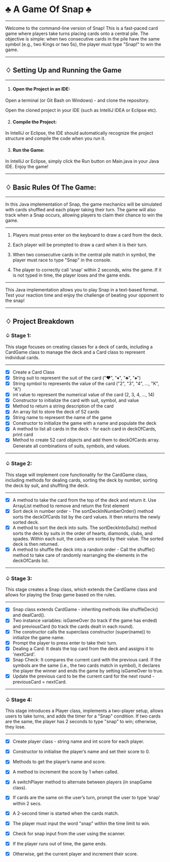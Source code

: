 # ♣️ A Game Of Snap ♣️

--- 

Welcome to the command-line version of Snap! This is a fast-paced card game where players take turns placing cards onto a central pile. The objective is simple: when two consecutive cards in the pile have the same symbol (e.g., two Kings or two 5s), the player must type "Snap!" to win the game.

---

## ♢ Setting Up and Running the Game

---

1. #### Open the Project in an IDE:

Open a terminal (or Git Bash on Windows) - and clone the repository.

Open the cloned project in your IDE (such as IntelliJ IDEA or Eclipse etc).

2. #### Compile the Project:

In IntelliJ or Eclipse, the IDE should automatically recognize the project structure and compile the code when you run it.

3. #### Run the Game:

In IntelliJ or Eclipse, simply click the Run button on Main.java in your Java IDE. Enjoy the game!

---

## ♢ Basic Rules Of The Game:

---

 In this Java implementation of Snap, the game mechanics will be simulated with cards shuffled and each player taking their turn. The game will also track when a Snap occurs, allowing players to claim their chance to win the game.

---

1. Players must press enter on the keyboard to draw a card from the deck.

2. Each player will be prompted to draw a card when it is their turn.

3. When two consecutive cards in the central pile match in symbol, the player must race to type "Snap" in the console.

4. The player to correctly call 'snap' within 2 seconds, wins the game. If it is not typed in time, the player loses and the game ends.

---

This Java implementation allows you to play Snap in a text-based format. Test your reaction time and enjoy the challenge of beating your opponent to the snap!

---

## ♢ Project Breakdown

### ♤ Stage 1:

This stage focuses on creating classes for a deck of cards, including a CardGame class to manage the deck and a Card class to represent individual cards.

---

- [x] Create a Card Class
- [x] String suit to represent the suit of the card ("♥", "♦", "♣", "♠")
- [x] String symbol to represents the value of the card ("2", "3", "4", ..., "K", "A")
- [x] int value to represent the numerical value of the card (2, 3, 4, ..., 14)
- [x] Constructor to initialize the card with suit, symbol, and value
- [x] Method to return a string description of the card
- [x] An array list to store the deck of 52 cards
- [x] String name to represent the name of the game
- [x] Constructor to initialize the game with a name and populate the deck
- [x] A method to list all cards in the deck - for each card in deckOfCards, print card
- [x] Method to create 52 card objects and add them to deckOfCards array. Generate all combinations of suits, symbols, and values.

---

### ♤ Stage 2:

This stage will implement core functionality for the CardGame class, including methods for dealing cards, sorting the deck by number, sorting the deck by suit, and shuffling the deck.

---

- [x] A method to take the card from the top of the deck and return it. Use ArrayList method to remove and return the first element
- [x] Sort deck in number order - The sortDeckInNumberOrder() method sorts the deckOfCards list by the card values. It then returns the newly sorted deck.
- [x] A method to sort the deck into suits. The sortDeckIntoSuits() method sorts the deck by suits in the order of hearts, diamonds, clubs, and spades. Within each suit, the cards are sorted by their value. The sorted deck is then returned.
- [x] A method to shuffle the deck into a random order - Call the shuffle() method to take care of randomly rearranging the elements in the deckOfCards list.

---

### ♤ Stage 3:

This stage creates a Snap class, which extends the CardGame class and allows for playing the Snap game based on the rules.

---

- [x] Snap class extends CardGame - inheriting methods like shuffleDeck() and dealCard().
- [x] Two instance variables: isGameOver (to track if the game has ended) and previousCard (to track the cards dealt in each round).
- [x] The constructor calls the superclass constructor (super(name)) to initialize the game name.
- [x] Prompt the player to press enter to take their turn.
- [x] Dealing a Card: It deals the top card from the deck and assigns it to 'nextCard'.
- [x] Snap Check: It compares the current card with the previous card. If the symbols are the same (i.e., the two cards match in symbol), it declares the player the winner and ends the game by setting isGameOver to true.
- [x] Update the previous card to be the current card for the next round - previousCard = nextCard.

---

### ♤ Stage 4:

This stage introduces a Player class, implements a two-player setup, allows users to take turns, and adds the timer for a "Snap" condition. If two cards are the same, the player has 2 seconds to type "snap" to win; otherwise, they lose.

---

- [x] Create player class - string name and int score for each player.
- [x] Constructor to initialise the player’s name and set their score to 0.
- [x] Methods to get the player’s name and score.
- [x] A method to increment the score by 1 when called.
- [x] A switchPlayer method to alternate between players (in snapGame class).
- [x] If cards are the same on the user’s turn, prompt the user to type ‘snap’ within 2 secs.
- [x] A 2-second timer is started when the cards match.
- [x] The player must input the word "snap" within the time limit to win.
- [x] Check for snap input from the user using the scanner.
- [x] If the player runs out of time, the game ends.
- [x] Otherwise, get the current player and increment their score.












